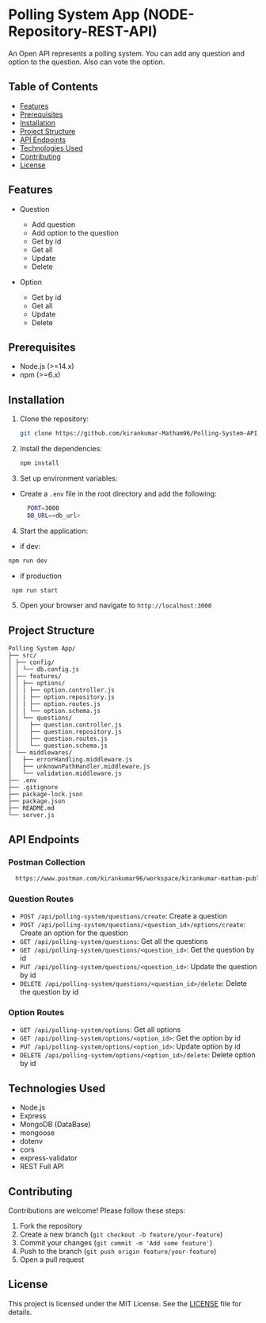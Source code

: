 # Polling System App (NODE-Repository-REST-API)

An Open API represents a polling system. You can add any question and option to the question. Also can vote the option.

## Table of Contents

- [Features](#backend-features)
- [Prerequisites](#prerequisites)
- [Installation](#installation)
- [Project Structure](#project-structure)
- [API Endpoints](#api-endpoints)
- [Technologies Used](#technologies-used)
- [Contributing](#contributing)
- [License](#license)

## Features

- Question

  - Add question
  - Add option to the question
  - Get by id
  - Get all
  - Update
  - Delete

- Option

  - Get by id
  - Get all
  - Update
  - Delete

## Prerequisites

- Node.js (>=14.x)
- npm (>=6.x)

## Installation

1. Clone the repository:

   ```bash
   git clone https://github.com/kirankumar-Matham96/Polling-System-API.git

   ```

2. Install the dependencies:
   ```bash
   npm install
   ```
3. Set up environment variables:

- Create a `.env` file in the root directory and add the following:
  ```bash
    PORT=3000
    DB_URL=<db_url>
  ```

4. Start the application:

- if dev:

```bash
npm run dev
```

- if production

```bash
 npm run start
```

5. Open your browser and navigate to `http://localhost:3000`

## Project Structure

    Polling System App/
    ├── src/
    │ ├── config/
    │ │ └── db.config.js
    │ ├── features/
    │ │ ├── options/
    │ │ | ├── option.controller.js
    │ │ | ├── option.repository.js
    │ │ | ├── option.routes.js
    │ │ | └── option.schema.js
    │ │ └── questions/
    │ │   ├── question.controller.js
    │ │   ├── question.repository.js
    │ │   ├── question.routes.js
    │ │   └── question.schema.js
    | └── middlewares/
    │   ├── errorHandling.middleware.js
    │   ├── unknownPathHandler.middleware.js
    │   └── validation.middleware.js
    ├── .env
    ├── .gitignore
    ├── package-lock.json
    ├── package.json
    ├── README.md
    └── server.js

## API Endpoints

### Postman Collection

```bash
  https://www.postman.com/kirankumar96/workspace/kirankumar-matham-public-workspace/collection/15920123-b701526f-853b-4ba2-93e3-d79b4ddc7666?action=share&creator=15920123
```

### Question Routes

- `POST /api/polling-system/questions/create`: Create a question
- `POST /api/polling-system/questions/<question_id>/options/create`: Create an option for the question
- `GET /api/polling-system/questions`: Get all the questions
- `GET /api/polling-system/questions/<question_id>`: Get the question by id
- `PUT /api/polling-system/questions/<question_id>`: Update the question by id
- `DELETE /api/polling-system/questions/<question_id>/delete`: Delete the question by id

### Option Routes

- `GET /api/polling-system/options`: Get all options
- `GET /api/polling-system/options/<option_id>`: Get the option by id
- `PUT /api/polling-system/options/<option_id>`: Update option by id
- `DELETE /api/polling-system/options/<option_id>/delete`: Delete option by id

## Technologies Used

- Node.js
- Express
- MongoDB (DataBase)
- mongoose
- dotenv
- cors
- express-validator
- REST Full API

## Contributing

Contributions are welcome! Please follow these steps:

1. Fork the repository
2. Create a new branch (`git checkout -b feature/your-feature`)
3. Commit your changes (`git commit -m 'Add some feature'`)
4. Push to the branch (`git push origin feature/your-feature`)
5. Open a pull request

## License

This project is licensed under the MIT License. See the [LICENSE](LICENSE) file for details.

